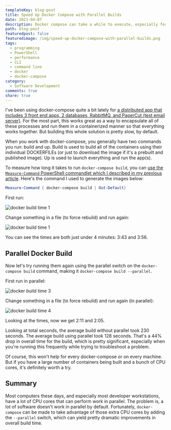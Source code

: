 ```yaml
---
templateKey: blog-post
title: Speed Up Docker Compose with Parallel Builds
date: 2021-04-07
description: Docker compose can take a while to execute, especially for a large set of containers. Fortunately there's a way to take advantage of extra processors (and any extra bandwidth you may have) by running the build step in parallel.
path: blog-post
featuredpost: false
featuredimage: /img/speed-up-docker-compose-with-parallel-builds.png
tags:
  - programming
  - PowerShell
  - performance
  - CLI
  - command line
  - docker
  - docker-compose
category:
  - Software Development
comments: true
share: true
---
```


I've been using docker-compose quite a bit lately for [a distributed app that includes 3 front end apps, 2 databases, RabbitMQ, and PaperCut (test email server)](https://github.com/ardalis/pluralsight-ddd-fundamentals/blob/main/docker-compose.yml). For the most part, this works great as a way to encapsulate all of these processes and run them in a containerized manner so that everything works together. But building this whole solution is pretty slow, by default.

When you work with docker-compose, you generally have two commands you run: build and up. Build is used to build all of the containers using their individual DOCKERFILEs (or just to download the image if it's a prebuilt and published image). Up is used to launch everything and run the app(s).

To measure how long it takes to run `docker-compose build`, you can [use the `Measure-Command` PowerShell commandlet which I described in my previous article](/measure-command-line-script-time-elapsed/). Here's the command I used to generate the images below:

```powershell
Measure-Command { docker-compose build | Out-Default}
```

First run:

![docker build time 1](/img/docker-compose-build-01.png)

Change something in a file (to force rebuild) and run again:

![docker build time 1](/img/docker-compose-build-02.png)

You can see the times are both just under 4 minutes: 3:43 and 3:56.

## Parallel Docker Build

Now let's try running them again using the parallel switch on the `docker-compose build` command, making it `docker-compose build --parallel`.

First run in parallel:

![docker build time 3](/img/docker-compose-build-03.png)

Change something in a file (to force rebuild) and run again (in parallel):

![docker build time 4](/img/docker-compose-build-04.png)

Looking at the times, now we get 2:11 and 2:05.

Looking at total seconds, the average build without parallel took 230 seconds. The average build using parallel took 128 seconds. That's a 44% drop in overall time for the build, which is pretty significant, especially when you're running this frequently while trying to troubleshoot a problem.

Of course, this won't help for every docker-compose or on every machine. But if you have a large number of containers being built and a bunch of CPU cores, it's definitely worth a try.

## Summary

Most computers these days, and especially most developer workstations, have a lot of CPU cores that can perform work in parallel. The problem is, a lot of software doesn't work in parallel by default. Fortunately, `docker-compose` can be made to take advantage of those extra CPU cores by adding the `--parallel` switch, which can yield pretty dramatic improvements in overall build time.
